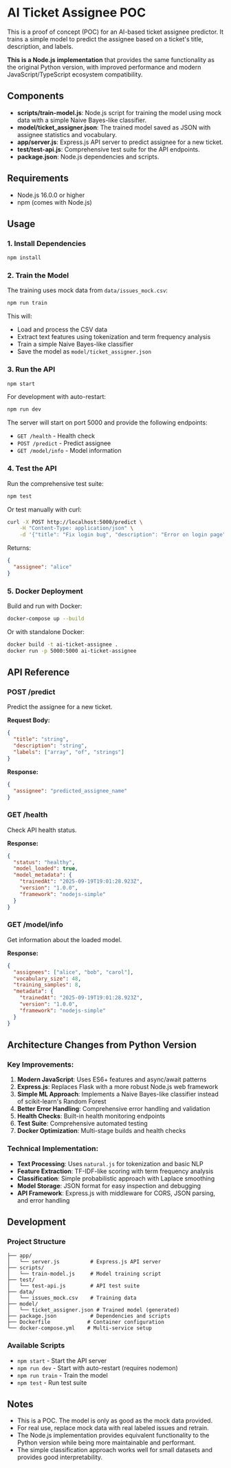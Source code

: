 # AI Ticket Assignee POC

This is a proof of concept (POC) for an AI-based ticket assignee predictor. It trains a simple model to predict the assignee based on a ticket's title, description, and labels.

**This is a Node.js implementation** that provides the same functionality as the original Python version, with improved performance and modern JavaScript/TypeScript ecosystem compatibility.

## Components

- **scripts/train-model.js**: Node.js script for training the model using mock data with a simple Naive Bayes-like classifier.
- **model/ticket_assigner.json**: The trained model saved as JSON with assignee statistics and vocabulary.
- **app/server.js**: Express.js API server to predict assignee for a new ticket.
- **test/test-api.js**: Comprehensive test suite for the API endpoints.
- **package.json**: Node.js dependencies and scripts.

## Requirements

- Node.js 16.0.0 or higher
- npm (comes with Node.js)

## Usage

### 1. Install Dependencies

```bash
npm install
```

### 2. Train the Model

The training uses mock data from `data/issues_mock.csv`:

```bash
npm run train
```

This will:
- Load and process the CSV data
- Extract text features using tokenization and term frequency analysis
- Train a simple Naive Bayes-like classifier
- Save the model as `model/ticket_assigner.json`

### 3. Run the API

```bash
npm start
```

For development with auto-restart:

```bash
npm run dev
```

The server will start on port 5000 and provide the following endpoints:
- `GET /health` - Health check
- `POST /predict` - Predict assignee
- `GET /model/info` - Model information

### 4. Test the API

Run the comprehensive test suite:

```bash
npm test
```

Or test manually with curl:

```bash
curl -X POST http://localhost:5000/predict \
    -H "Content-Type: application/json" \
    -d '{"title": "Fix login bug", "description": "Error on login page", "labels": ["bug", "urgent"]}'
```

Returns:

```json
{
  "assignee": "alice"
}
```

### 5. Docker Deployment

Build and run with Docker:

```bash
docker-compose up --build
```

Or with standalone Docker:

```bash
docker build -t ai-ticket-assignee .
docker run -p 5000:5000 ai-ticket-assignee
```

## API Reference

### POST /predict

Predict the assignee for a new ticket.

**Request Body:**
```json
{
  "title": "string",
  "description": "string", 
  "labels": ["array", "of", "strings"]
}
```

**Response:**
```json
{
  "assignee": "predicted_assignee_name"
}
```

### GET /health

Check API health status.

**Response:**
```json
{
  "status": "healthy",
  "model_loaded": true,
  "model_metadata": {
    "trainedAt": "2025-09-19T19:01:28.923Z",
    "version": "1.0.0",
    "framework": "nodejs-simple"
  }
}
```

### GET /model/info

Get information about the loaded model.

**Response:**
```json
{
  "assignees": ["alice", "bob", "carol"],
  "vocabulary_size": 48,
  "training_samples": 8,
  "metadata": {
    "trainedAt": "2025-09-19T19:01:28.923Z",
    "version": "1.0.0",
    "framework": "nodejs-simple"
  }
}
```

## Architecture Changes from Python Version

### Key Improvements:
1. **Modern JavaScript**: Uses ES6+ features and async/await patterns
2. **Express.js**: Replaces Flask with a more robust Node.js web framework
3. **Simple ML Approach**: Implements a Naive Bayes-like classifier instead of scikit-learn's Random Forest
4. **Better Error Handling**: Comprehensive error handling and validation
5. **Health Checks**: Built-in health monitoring endpoints
6. **Test Suite**: Comprehensive automated testing
7. **Docker Optimization**: Multi-stage builds and health checks

### Technical Implementation:
- **Text Processing**: Uses `natural.js` for tokenization and basic NLP
- **Feature Extraction**: TF-IDF-like scoring with term frequency analysis
- **Classification**: Simple probabilistic approach with Laplace smoothing
- **Model Storage**: JSON format for easy inspection and debugging
- **API Framework**: Express.js with middleware for CORS, JSON parsing, and error handling

## Development

### Project Structure
```
├── app/
│   └── server.js          # Express.js API server
├── scripts/
│   └── train-model.js     # Model training script
├── test/
│   └── test-api.js        # API test suite
├── data/
│   └── issues_mock.csv    # Training data
├── model/
│   └── ticket_assigner.json # Trained model (generated)
├── package.json           # Dependencies and scripts
├── Dockerfile            # Container configuration
└── docker-compose.yml    # Multi-service setup
```

### Available Scripts
- `npm start` - Start the API server
- `npm run dev` - Start with auto-restart (requires nodemon)
- `npm run train` - Train the model
- `npm test` - Run test suite

## Notes

- This is a POC. The model is only as good as the mock data provided.
- For real use, replace mock data with real labeled issues and retrain.
- The Node.js implementation provides equivalent functionality to the Python version while being more maintainable and performant.
- The simple classification approach works well for small datasets and provides good interpretability.